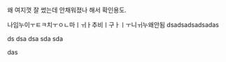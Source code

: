 ###
왜 여지껏 잘 썼는데 안채워졌나 해서 확인용도.

나임누이ㅜㅌㅋ치ㅜㅇㄴ마ㅣㅟㅏ추비ㅣ구ㅏㅣㅜ니ㅟ누왜안됨
dsadsadsadsadas

ds
dsa
dsa
sda
sda

das
